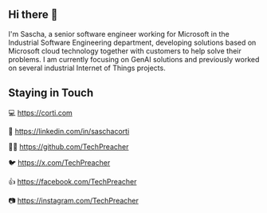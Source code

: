 ## Hi there 👋

I'm Sascha, a senior software engineer working for Microsoft in the Industrial Software Engineering department, developing solutions based on Microsoft cloud technology together with customers to help solve their problems. I am currently focusing on GenAI solutions and previously worked on several industrial Internet of Things projects.

## Staying in Touch

💻 https://corti.com

💼 https://linkedin.com/in/saschacorti

🧑‍💻 https://github.com/TechPreacher

🐦 https://x.com/TechPreacher

👍 https://facebook.com/TechPreacher

📷 https://instagram.com/TechPreacher
